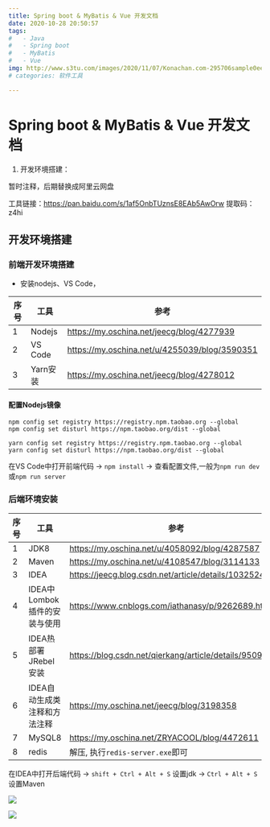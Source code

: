 ```yaml
---
title: Spring boot & MyBatis & Vue 开发文档
date: 2020-10-28 20:50:57
tags: 
#   - Java
#   - Spring boot
#   - MyBatis
#   - Vue
img: http://www.s3tu.com/images/2020/11/07/Konachan.com-295706sample0ee38.jpg
# categories: 软件工具

---
```


# Spring boot & MyBatis & Vue 开发文档

1. 开发环境搭建：

暂时注释，后期替换成阿里云网盘

工具链接：https://pan.baidu.com/s/1af5OnbTUznsE8EAb5AwOrw  提取码：z4hi 

## 开发环境搭建

### 前端开发环境搭建

- 安装nodejs、VS Code，


序号|	工具|		参考
-|-|-
1	|Nodejs| 	https://my.oschina.net/jeecg/blog/4277939
2	|VS Code | https://my.oschina.net/u/4255039/blog/3590351
3	|Yarn安装	|	https://my.oschina.net/jeecg/blog/4278012

#### 配置Nodejs镜像

```
npm config set registry https://registry.npm.taobao.org --global
npm config set disturl https://npm.taobao.org/dist --global

yarn config set registry https://registry.npm.taobao.org --global
yarn config set disturl https://npm.taobao.org/dist --global
```

在VS Code中打开前端代码 -> `npm install` -> 查看配置文件,一般为`npm run dev`或`npm run server`

### 后端环境安装


序号	|工具|	参考
-|-|-
1	|JDK8	| https://my.oschina.net/u/4058092/blog/4287587
2|Maven |https://my.oschina.net/u/4108547/blog/3114133
3	|IDEA|	https://jeecg.blog.csdn.net/article/details/103252484
4|	IDEA中Lombok插件的安装与使用	|https://www.cnblogs.com/iathanasy/p/9262689.html
5	|IDEA热部署JRebel安装	|https://blog.csdn.net/qierkang/article/details/95095954
6|	IDEA自动生成类注释和方法注释|	https://my.oschina.net/jeecg/blog/3198358
7| MySQL8|https://my.oschina.net/ZRYACOOL/blog/4472611
8|redis|解压, 执行`redis-server.exe`即可


在IDEA中打开后端代码 -> `shift + Ctrl + Alt + S` 设置jdk -> `Ctrl + Alt + S` 设置Maven

![](https://i.bmp.ovh/imgs/2020/10/3563e02ae531dc4f.png)

![](https://i.bmp.ovh/imgs/2020/10/495f2e2cc125f772.png)


